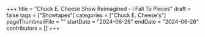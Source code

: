 +++
title = "Chuck E. Cheese Show Reimagined - I Fall To Pieces"
draft = false
tags = ["Showtapes"]
categories = ["Chuck E. Cheese's"]
pageThumbnailFile = ""
startDate = "2024-06-26"
endDate = "2024-06-26"
contributors = []
+++
